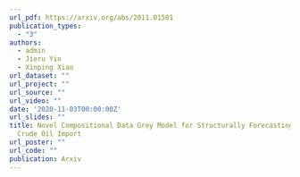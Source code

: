 ```yaml
---
url_pdf: https://arxiv.org/abs/2011.01501
publication_types:
  - "3"
authors:
  - admin
  - Jieru Yin
  - Xinping Xiao
url_dataset: ""
url_project: ""
url_source: ""
url_video: ""
date: '2020-11-03T00:00:00Z'
url_slides: ""
title: Novel Compositional Data Grey Model for Structurally Forecasting Arctic
  Crude Oil Import
url_poster: ""
url_code: ""
publication: Arxiv
---
```

